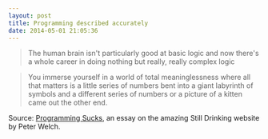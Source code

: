 ```yaml
---
layout: post
title: Programming described accurately
date: 2014-05-01 21:05:36
---
```

> The human brain isn't particularly good at basic logic and now there's a whole career in doing nothing but really, really complex logic

> You immerse yourself in a world of total meaninglessness where all that matters is a little series of numbers bent into a giant labyrinth of symbols and a different series of numbers or a picture of a kitten came out the other end.

Source: [Programming Sucks](http://stilldrinking.org/programming-sucks), an essay on the amazing Still Drinking website by Peter Welch.
